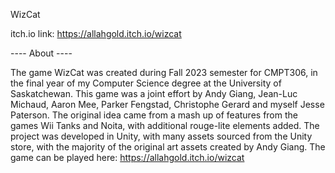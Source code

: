 WizCat

itch.io link: https://allahgold.itch.io/wizcat

---- About ----

The game WizCat was created during Fall 2023 semester for CMPT306, in the final year of my Computer Science degree at the University of Saskatchewan. This game was a joint effort by Andy Giang, Jean-Luc Michaud, Aaron Mee, Parker Fengstad, Christophe Gerard and myself Jesse Paterson. The original idea came from a mash up of features from the games Wii Tanks and Noita, with additional rouge-lite elements added. The project was developed in Unity, with many assets sourced from the Unity store, with the majority of the original art assets created by Andy Giang. The game can be played here: https://allahgold.itch.io/wizcat

  

